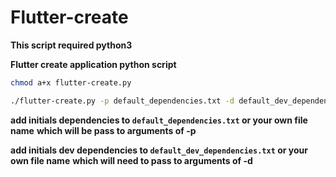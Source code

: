 # Flutter-create

**This script required python3**

**Flutter create application python script**

```bash
chmod a+x flutter-create.py
```

```bash
./flutter-create.py -p default_dependencies.txt -d default_dev_dependencies.txt -o com.exampleapp.app -n testapp
```

**add initials dependencies to `default_dependencies.txt` or your own file name**
**which will be pass to arguments of -p**

**add initials dev dependencies to `default_dev_dependencies.txt` or your own file name**
**which will need to pass to arguments of -d**